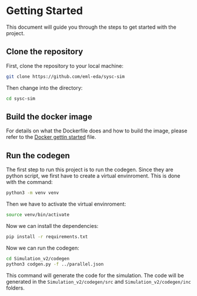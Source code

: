 # Getting Started

This document will guide you through the steps to get started with the project.

## Clone the repository

First, clone the repository to your local machine:

```bash
git clone https://github.com/eml-eda/sysc-sim
```

Then change into the directory:

```bash
cd sysc-sim
```

## Build the docker image

For details on what the Dockerfile does and how to build the image, please refer to the [Docker gettin started](docker.md) file.


## Run the codegen

The first step to run this project is to run the codegen. Since they are python script, we first have to create a virtual envinroment. This is done with the command:

```bash
python3 -m venv venv
```

Then we have to activate the virtual envinroment:

```bash
source venv/bin/activate
```

Now we can install the dependencies:

```bash
pip install -r requirements.txt
```

Now we can run the codegen:

```bash
cd Simulation_v2/codegen
python3 codgen.py -f ../parallel.json
```

This command will generate the code for the simulation. The code will be generated in the `Simulation_v2/codegen/src` and `Simulation_v2/codegen/inc` folders.